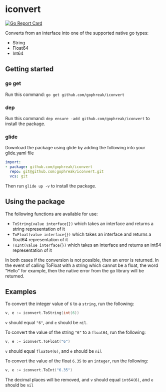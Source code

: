 # iconvert

[![Go Report Card](https://goreportcard.com/badge/github.com/gophreak/iconvert)](https://goreportcard.com/report/github.com/gophreak/iconvert)

Converts from an interface into one of the supported native go types:

* String
* Float64
* Int64

## Getting started

### go get

Run this command: `go get github.com/gophreak/iconvert`

### dep

Run this command: `dep ensure -add github.com/gophreak/iconvert` to install the package.

### glide

Download the package using glide by adding the following into your glide.yaml file

```yml
import:
- package: github.com/gophreak/iconvert
  repo: git@github.com:gophreak/iconvert.git
  vcs: git
```

Then run `glide up -v` to install the package.

## Using the package

The following functions are available for use:

* `ToString(value interface{})` which takes an interface and returns a string representation of it
* `ToFloat(value interface{})` which takes an interface and returns a float64 representation of it
* `ToInt(value interface{})` which takes an interface and returns an int64 representation of it

In both cases if the conversion is not possible, then an error is returned. In the event of calling ToFloat with a string
which cannot be a float, the word "Hello" for example, then the native error from the go library will be returned.

## Examples

To convert the integer value of `6` to a `string`, run the following:

```go
v, e := iconvert.ToString(int(6))
```

`v` should equal `"6"`, and `e` should be `nil`.

To convert the value of the string `"6"` to a `float64`, run the following:

```go
v, e := iconvert.ToFloat("6")
```

`v` should equal `float64(6)`, and `e` should be `nil`

To convert the value of the float `6.35` to an `integer`, run the following:

```go
v, e := iconvert.ToInt("6.35")
```

The decimal places will be removed, and `v` should equal `int64(6)`, and `e` should be `nil`
